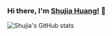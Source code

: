 ### Hi there, I'm [Shujia Huang!](https://www.zhihu.com/people/yellowtree) 👋

<!--
**ShujiaHuang/ShujiaHuang** is a ✨ _special_ ✨ repository because its `README.md` (this file) appears on your GitHub profile.

Hi, I'm Shujia Huang, a bioinformatics scientist and human genome researcher from China:

- 🔭 I’m currently working on [广州市妇女儿童医疗中心(Guangzhou women and children's medical center)](http://www.gzfezx.com/)
- 🌱 I’m currently learning Machine learning
- 👯 I’m looking to collaborate on ...
- 🤔 I’m looking for help with ...
- 💬 Ask me about anything [here](https://github.com/ShujiaHuang/ShujiaHuang/issues)
- 📫 How to reach me: You can follow my WeChat Official Accounts(微信公众号): [helixminer](https://mp.weixin.qq.com/mp/profile_ext?action=home&__biz=MzAxOTUxOTM0Nw==&scene=123#wechat_redirect)
- 😄 Pronouns: ...
- ⚡ Fun fact: ...
-->

![Shujia's GitHub stats](https://github-readme-stats.vercel.app/api?username=ShujiaHuang&show_icons=true&theme=radical)
